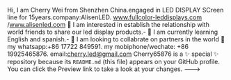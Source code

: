Hi, I am Cherry Wei from Shenzhen China.engaged in LED DISPLAY SCreen line for 15years.company:AlisenLED. www.fullcolor-leddisplays.com /www.alisenled.com 👋 
I am interested in establish the relationship with world friends to share our led display products.- 👀
I am currently learning English and spanish.- 🌱
I am looking to collabrate on partners in the world 💞️
my whatsapp:+86 17722 849591. my mobiphone/wechate: +86 19925465876. email:cherry.led@gmail.com
Cherry65876 is a ✨ special ✨ repository because its `README.md` (this file) appears on your GitHub profile.
You can click the Preview link to take a look at your changes.
--->
